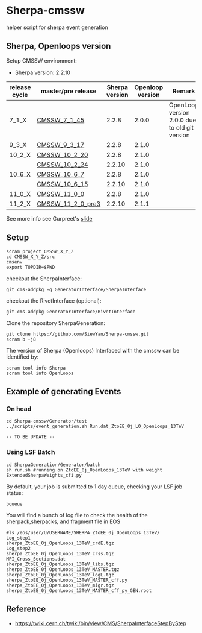 # Sherpa-cmssw
helper script for sherpa event generation

## Sherpa, Openloops version


   Setup CMSSW environment:
   
   - Sherpa version: 2.2.10
   
   | release cycle | master/pre release  | Sherpa version | Openloop version | Remark |
   | ------------- | ------------- | ------------- | ------------- | ------------- |
   | 7_1_X  | [CMSSW_7_1_45](https://github.com/cms-sw/cmssw/releases/CMSSW_7_1_45) | 2.2.8 | 2.0.0 | OpenLoop version 2.0.0 due to old git version |
   | 9_3_X  | [CMSSW_9_3_17](https://github.com/cms-sw/cmssw/releases/CMSSW_9_3_17) | 2.2.8 | 2.1.0 | |
   | 10_2_X | [CMSSW_10_2_20](https://github.com/cms-sw/cmssw/releases/CMSSW_10_2_20) | 2.2.8 | 2.1.0 | |
   |        | [CMSSW_10_2_24](https://cmssdt.cern.ch/SDT/ReleaseNotes/CMSSW_10/CMSSW_10_2_24.html) | 2.2.10 | 2.1.0 | |
   | 10_6_X | [CMSSW_10_6_7](https://github.com/cms-sw/cmssw/releases/CMSSW_10_6_8) | 2.2.8 | 2.1.0 | |
   |        | [CMSSW_10_6_15](https://cmssdt.cern.ch/SDT/ReleaseNotes/CMSSW_10/CMSSW_10_6_15.html) | 2.2.10 | 2.1.0 | |
   | 11_0_X | [CMSSW_11_0_0](https://github.com/cms-sw/cmssw/releases/CMSSW_11_0_0) | 2.2.8 | 2.1.0 | |
   | 11_2_X | [CMSSW_11_2_0_pre3](https://cmssdt.cern.ch/SDT/ReleaseNotes/CMSSW_11/CMSSW_11_2_0_pre3.html) | 2.2.10 | 2.1.1 | |
   
   
  See more info see Gurpreet's [slide](https://indico.cern.ch/event/873792/contributions/3718710/attachments/1981426/3299820/Sherpa_status_CMS.pdf)
  

## Setup

   ```
   scram project CMSSW_X_Y_Z
   cd CMSSW_X_Y_Z/src
   cmsenv	 
   export TOPDIR=$PWD
   ```

   checkout the SherpaInterface: 

   ```
   git cms-addpkg -q GeneratorInterface/SherpaInterface
   ```

   checkout the RivetInterface (optional):

   ```
   git-cms-addpkg GeneratorInterface/RivetInterface
   ```

   Clone the repository SherpaGeneration:

   ```
   git clone https://github.com/SiewYan/Sherpa-cmssw.git
   scram b -j8
   ```
   
   The version of Sherpa (Openloops) Interfaced with the cmssw can be identified by:

   ```
   scram tool info Sherpa
   scram tool info OpenLoops
   ```

## Example of generating Events

   ### On head

   ```
   cd Sherpa-cmssw/Generator/test
   ../scripts/event_generation.sh Run.dat_ZtoEE_0j_LO_OpenLoops_13TeV
   ```
    -- TO BE UPDATE --
   ### Using LSF Batch

   ```
   cd SherpaGeneration/Generator/batch
   sh run.sh #running on ZtoEE_0j_OpenLoops_13TeV with weight ExtendedSherpaWeights_cfi.py
   ```

   By default, your job is submitted to 1 day queue, checking your LSF job status:

   ```
   bqueue
   ```
   
   You will find a bunch of log file to check the health of the sherpack,sherpacks, and fragment file in EOS

   ```
   #ls /eos/user/U/USERNAME/SHERPA_ZtoEE_0j_OpenLoops_13TeV/
   Log_step1                                               sherpa_ZtoEE_0j_OpenLoops_13TeV_crdE.tgz
   Log_step2                                               sherpa_ZtoEE_0j_OpenLoops_13TeV_crss.tgz
   MPI_Cross_Sections.dat                                  sherpa_ZtoEE_0j_OpenLoops_13TeV_libs.tgz
   sherpa_ZtoEE_0j_OpenLoops_13TeV_MASTER.tgz              sherpa_ZtoEE_0j_OpenLoops_13TeV_logL.tgz
   sherpa_ZtoEE_0j_OpenLoops_13TeV_MASTER_cff.py           sherpa_ZtoEE_0j_OpenLoops_13TeV_migr.tgz
   sherpa_ZtoEE_0j_OpenLoops_13TeV_MASTER_cff_py_GEN.root   
   ```

## Reference

   - https://twiki.cern.ch/twiki/bin/view/CMS/SherpaInterfaceStepByStep
